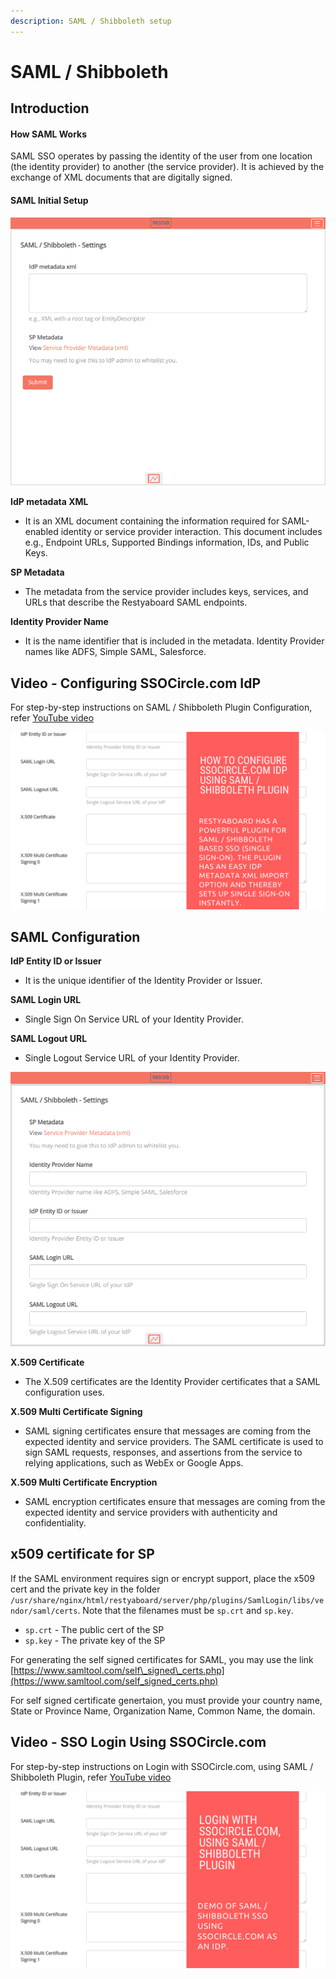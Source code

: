 ```yaml
---
description: SAML / Shibboleth setup
---
```


# SAML / Shibboleth

## Introduction

#### How SAML Works

SAML SSO operates by passing the identity of the user from one location (the identity provider) to another (the service provider). It is achieved by the exchange of XML documents that are digitally signed.

#### SAML Initial Setup

![SAML Initial Setup](saml_configuration.png) 

**IdP metadata XML**

*   It is an XML document containing the information required for SAML-enabled identity or service provider interaction. This document includes e.g., Endpoint URLs, Supported Bindings information, IDs, and Public Keys.

**SP Metadata**

*   The metadata from the service provider includes keys, services, and URLs that describe the Restyaboard SAML endpoints.

**Identity Provider Name**

*   It is the name identifier that is included in the metadata. Identity Provider names like ADFS, Simple SAML, Salesforce.

## Video - Configuring SSOCircle.com IdP

For step-by-step instructions on SAML / Shibboleth Plugin Configuration, refer [YouTube video](https://www.youtube.com/watch?v=PjqYWjNUOWk "Watch video on SAML / Shibboleth Plugin Configuration")

[![SAML / Shibboleth Plugin Configuration](saml_plugin_configuration.png "SAML / Shibboleth Plugin Configuration")](https://www.youtube.com/watch?v=PjqYWjNUOWk "Watch video on SAML / Shibboleth Plugin Configuration") 

## SAML Configuration

**IdP Entity ID or Issuer**

*   It is the unique identifier of the Identity Provider or Issuer.

**SAML Login URL**

*   Single Sign On Service URL of your Identity Provider.

**SAML Logout URL**

*   Single Logout Service URL of your Identity Provider.

![Single Logout Service URL of your Identity Provider.](saml_configuration_step2.png) 

**X.509 Certificate**

*   The X.509 certificates are the Identity Provider certificates that a SAML configuration uses.

**X.509 Multi Certificate Signing**

*   SAML signing certificates ensure that messages are coming from the expected identity and service providers. The SAML certificate is used to sign SAML requests, responses, and assertions from the service to relying applications, such as WebEx or Google Apps.

**X.509 Multi Certificate Encryption**

*   SAML encryption certificates ensure that messages are coming from the expected identity and service providers with authenticity and confidentiality.

## x509 certificate for SP

If the SAML environment requires sign or encrypt support, place the x509 cert and the private key in the folder `/usr/share/nginx/html/restyaboard/server/php/plugins/SamlLogin/libs/vendor/saml/certs`. Note that the filenames must be `sp.crt` and `sp.key`.

*   `sp.crt` - The public cert of the SP
*   `sp.key` - The private key of the SP

For generating the self signed certificates for SAML, you may use the link [https://www.samltool.com/self\_signed\_certs.php](https://www.samltool.com/self_signed_certs.php)

For self signed certificate genertaion, you must provide your country name, State or Province Name, Organization Name, Common Name, the domain.

## Video - SSO Login Using SSOCircle.com

For step-by-step instructions on Login with SSOCircle.com, using SAML / Shibboleth Plugin, refer [YouTube video](https://www.youtube.com/watch?v=h37Q43iwhwQ "Watch video on Login with SSOCircle.com, using SAML / Shibboleth Plugin")

[![Login with SSOCircle.com, using SAML / Shibboleth Plugin](saml_login_flow.png "Login with SSOCircle.com, using SAML / Shibboleth Plugin")](https://www.youtube.com/watch?v=h37Q43iwhwQ "Watch video on Login with SSOCircle.com, using SAML / Shibboleth Plugin")